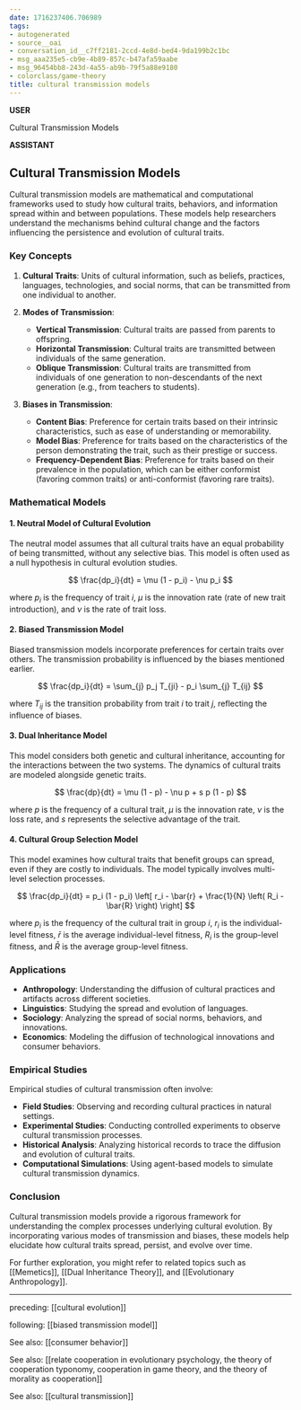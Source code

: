 ```yaml
---
date: 1716237406.706989
tags:
- autogenerated
- source__oai
- conversation_id__c7ff2181-2ccd-4e8d-bed4-9da199b2c1bc
- msg_aaa235e5-cb9e-4b89-857c-b47afa59aabe
- msg_96454bb8-243d-4a55-ab9b-79f5a88e9180
- colorclass/game-theory
title: cultural transmission models
---
```


**USER**

Cultural Transmission Models


**ASSISTANT**

## Cultural Transmission Models

Cultural transmission models are mathematical and computational frameworks used to study how cultural traits, behaviors, and information spread within and between populations. These models help researchers understand the mechanisms behind cultural change and the factors influencing the persistence and evolution of cultural traits.

### Key Concepts

1. **Cultural Traits**: Units of cultural information, such as beliefs, practices, languages, technologies, and social norms, that can be transmitted from one individual to another.

2. **Modes of Transmission**:
   - **Vertical Transmission**: Cultural traits are passed from parents to offspring.
   - **Horizontal Transmission**: Cultural traits are transmitted between individuals of the same generation.
   - **Oblique Transmission**: Cultural traits are transmitted from individuals of one generation to non-descendants of the next generation (e.g., from teachers to students).

3. **Biases in Transmission**:
   - **Content Bias**: Preference for certain traits based on their intrinsic characteristics, such as ease of understanding or memorability.
   - **Model Bias**: Preference for traits based on the characteristics of the person demonstrating the trait, such as their prestige or success.
   - **Frequency-Dependent Bias**: Preference for traits based on their prevalence in the population, which can be either conformist (favoring common traits) or anti-conformist (favoring rare traits).

### Mathematical Models

#### 1. **Neutral Model of Cultural Evolution**

The neutral model assumes that all cultural traits have an equal probability of being transmitted, without any selective bias. This model is often used as a null hypothesis in cultural evolution studies.

$$
\frac{dp_i}{dt} = \mu (1 - p_i) - \nu p_i
$$

where $p_i$ is the frequency of trait $i$, $\mu$ is the innovation rate (rate of new trait introduction), and $\nu$ is the rate of trait loss.

#### 2. **Biased Transmission Model**

Biased transmission models incorporate preferences for certain traits over others. The transmission probability is influenced by the biases mentioned earlier.

$$
\frac{dp_i}{dt} = \sum_{j} p_j T_{ji} - p_i \sum_{j} T_{ij}
$$

where $T_{ij}$ is the transition probability from trait $i$ to trait $j$, reflecting the influence of biases.

#### 3. **Dual Inheritance Model**

This model considers both genetic and cultural inheritance, accounting for the interactions between the two systems. The dynamics of cultural traits are modeled alongside genetic traits.

$$
\frac{dp}{dt} = \mu (1 - p) - \nu p + s p (1 - p)
$$

where $p$ is the frequency of a cultural trait, $\mu$ is the innovation rate, $\nu$ is the loss rate, and $s$ represents the selective advantage of the trait.

#### 4. **Cultural Group Selection Model**

This model examines how cultural traits that benefit groups can spread, even if they are costly to individuals. The model typically involves multi-level selection processes.

$$
\frac{dp_i}{dt} = p_i (1 - p_i) \left[ r_i - \bar{r} + \frac{1}{N} \left( R_i - \bar{R} \right) \right]
$$

where $p_i$ is the frequency of the cultural trait in group $i$, $r_i$ is the individual-level fitness, $\bar{r}$ is the average individual-level fitness, $R_i$ is the group-level fitness, and $\bar{R}$ is the average group-level fitness.

### Applications

- **Anthropology**: Understanding the diffusion of cultural practices and artifacts across different societies.
- **Linguistics**: Studying the spread and evolution of languages.
- **Sociology**: Analyzing the spread of social norms, behaviors, and innovations.
- **Economics**: Modeling the diffusion of technological innovations and consumer behaviors.

### Empirical Studies

Empirical studies of cultural transmission often involve:

- **Field Studies**: Observing and recording cultural practices in natural settings.
- **Experimental Studies**: Conducting controlled experiments to observe cultural transmission processes.
- **Historical Analysis**: Analyzing historical records to trace the diffusion and evolution of cultural traits.
- **Computational Simulations**: Using agent-based models to simulate cultural transmission dynamics.

### Conclusion

Cultural transmission models provide a rigorous framework for understanding the complex processes underlying cultural evolution. By incorporating various modes of transmission and biases, these models help elucidate how cultural traits spread, persist, and evolve over time.

For further exploration, you might refer to related topics such as [[Memetics]], [[Dual Inheritance Theory]], and [[Evolutionary Anthropology]].


---

preceding: [[cultural evolution]]  


following: [[biased transmission model]]

See also: [[consumer behavior]]


See also: [[relate cooperation in evolutionary psychology, the theory of cooperation typonomy, cooperation in game theory, and the theory of morality as cooperation]]


See also: [[cultural transmission]]